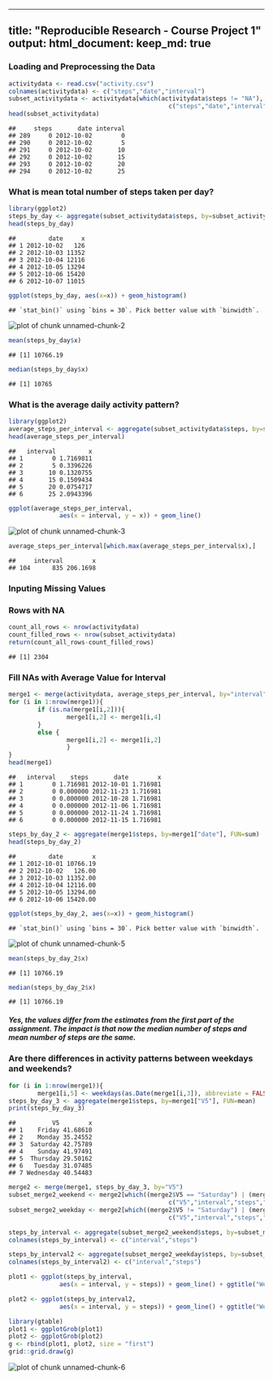 
--- 
title: "Reproducible Research - Course Project 1" 
output: 
  html_document: 
    keep_md: true 
---
### Loading and Preprocessing the Data


```r
activitydata <- read.csv("activity.csv")
colnames(activitydata) <- c("steps","date","interval")
subset_activitydata <- activitydata[which(activitydata$steps != "NA"), names(activitydata) %in%
                                            c("steps","date","interval")]
head(subset_activitydata)
```

```
##     steps       date interval
## 289     0 2012-10-02        0
## 290     0 2012-10-02        5
## 291     0 2012-10-02       10
## 292     0 2012-10-02       15
## 293     0 2012-10-02       20
## 294     0 2012-10-02       25
```


### What is mean total number of steps taken per day?


```r
library(ggplot2)
steps_by_day <- aggregate(subset_activitydata$steps, by=subset_activitydata["date"], FUN=sum)
head(steps_by_day)
```

```
##         date     x
## 1 2012-10-02   126
## 2 2012-10-03 11352
## 3 2012-10-04 12116
## 4 2012-10-05 13294
## 5 2012-10-06 15420
## 6 2012-10-07 11015
```

```r
ggplot(steps_by_day, aes(x=x)) + geom_histogram()
```

```
## `stat_bin()` using `bins = 30`. Pick better value with `binwidth`.
```

![plot of chunk unnamed-chunk-2](figure/unnamed-chunk-2-1.png)

```r
mean(steps_by_day$x)
```

```
## [1] 10766.19
```

```r
median(steps_by_day$x)
```

```
## [1] 10765
```

### What is the average daily activity pattern?

```r
library(ggplot2)
average_steps_per_interval <- aggregate(subset_activitydata$steps, by=subset_activitydata["interval"], FUN=mean)
head(average_steps_per_interval)
```

```
##   interval         x
## 1        0 1.7169811
## 2        5 0.3396226
## 3       10 0.1320755
## 4       15 0.1509434
## 5       20 0.0754717
## 6       25 2.0943396
```

```r
ggplot(average_steps_per_interval,
              aes(x = interval, y = x)) + geom_line()
```

![plot of chunk unnamed-chunk-3](figure/unnamed-chunk-3-1.png)

```r
average_steps_per_interval[which.max(average_steps_per_interval$x),]
```

```
##     interval        x
## 104      835 206.1698
```

### Inputing Missing Values
### Rows with NA

```r
count_all_rows <- nrow(activitydata)
count_filled_rows <- nrow(subset_activitydata)
return(count_all_rows-count_filled_rows)
```

```
## [1] 2304
```

### Fill NAs with Average Value for Interval

```r
merge1 <- merge(activitydata, average_steps_per_interval, by="interval")
for (i in 1:nrow(merge1)){
        if (is.na(merge1[i,2])){ 
                merge1[i,2] <- merge1[i,4]
        }
        else {
                merge1[i,2] <- merge1[i,2]
                }
}
head(merge1)
```

```
##   interval    steps       date        x
## 1        0 1.716981 2012-10-01 1.716981
## 2        0 0.000000 2012-11-23 1.716981
## 3        0 0.000000 2012-10-28 1.716981
## 4        0 0.000000 2012-11-06 1.716981
## 5        0 0.000000 2012-11-24 1.716981
## 6        0 0.000000 2012-11-15 1.716981
```

```r
steps_by_day_2 <- aggregate(merge1$steps, by=merge1["date"], FUN=sum)
head(steps_by_day_2)
```

```
##         date        x
## 1 2012-10-01 10766.19
## 2 2012-10-02   126.00
## 3 2012-10-03 11352.00
## 4 2012-10-04 12116.00
## 5 2012-10-05 13294.00
## 6 2012-10-06 15420.00
```

```r
ggplot(steps_by_day_2, aes(x=x)) + geom_histogram()
```

```
## `stat_bin()` using `bins = 30`. Pick better value with `binwidth`.
```

![plot of chunk unnamed-chunk-5](figure/unnamed-chunk-5-1.png)

```r
mean(steps_by_day_2$x)
```

```
## [1] 10766.19
```

```r
median(steps_by_day_2$x)
```

```
## [1] 10766.19
```
##### Yes, the values differ from the estimates from the first part of the assignment. The impact is that now the median number of steps and mean number of steps are the same.

### Are there differences in activity patterns between weekdays and weekends?

```r
for (i in 1:nrow(merge1)){
        merge1[i,5] <- weekdays(as.Date(merge1[i,3]), abbreviate = FALSE)}
steps_by_day_3 <- aggregate(merge1$steps, by=merge1["V5"], FUN=mean)
print(steps_by_day_3)
```

```
##          V5        x
## 1    Friday 41.68610
## 2    Monday 35.24552
## 3  Saturday 42.75789
## 4    Sunday 41.97491
## 5  Thursday 29.50162
## 6   Tuesday 31.07485
## 7 Wednesday 40.54483
```

```r
merge2 <- merge(merge1, steps_by_day_3, by="V5")
subset_merge2_weekend <- merge2[which((merge2$V5 == "Saturday") | (merge2$V5 == "Sunday")), names(merge2) %in%
                                            c("V5","interval","steps","date","x.x","x.y")]
subset_merge2_weekday <- merge2[which((merge2$V5 != "Saturday") | (merge2$V5 != "Sunday")), names(merge2) %in%
                                            c("V5","interval","steps","date","x.x","x.y")]

steps_by_interval <- aggregate(subset_merge2_weekend$steps, by=subset_merge2_weekend["interval"], FUN=mean)
colnames(steps_by_interval) <- c("interval","steps")

steps_by_interval2 <- aggregate(subset_merge2_weekday$steps, by=subset_merge2_weekday["interval"], FUN=mean)
colnames(steps_by_interval2) <- c("interval","steps")

plot1 <- ggplot(steps_by_interval,
              aes(x = interval, y = steps)) + geom_line() + ggtitle("Weekend")

plot2 <- ggplot(steps_by_interval2,
              aes(x = interval, y = steps)) + geom_line() + ggtitle("Weekday")

library(gtable)
plot1 <- ggplotGrob(plot1)
plot2 <- ggplotGrob(plot2)
g <- rbind(plot1, plot2, size = "first")
grid::grid.draw(g)
```

![plot of chunk unnamed-chunk-6](figure/unnamed-chunk-6-1.png)
